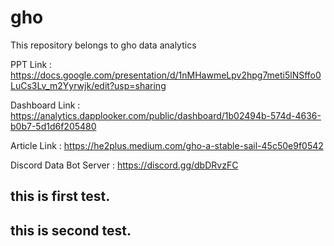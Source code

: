# gho

This repository belongs to gho data analytics

PPT Link : https://docs.google.com/presentation/d/1nMHawmeLpv2hpg7meti5lNSffo0LuCs3Lv_m2Yyrwjk/edit?usp=sharing

Dashboard Link : https://analytics.dapplooker.com/public/dashboard/1b02494b-574d-4636-b0b7-5d1d6f205480

Article Link : https://he2plus.medium.com/gho-a-stable-sail-45c50e9f0542

Discord Data Bot Server : https://discord.gg/dbDRvzFC

## this is first test.

## this is second test.
